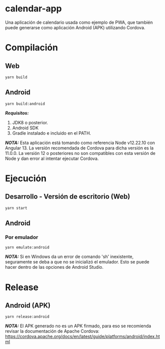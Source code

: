 # calendar-app
Una aplicación de calendario usada como ejemplo de PWA, que también puede generarse como aplicación Android (APK) utilizando Cordova.

# Compilación
## Web
```yarn build```

## Android
```yarn build:android```

***Requisitos:***
1) JDK8 o posterior.
2) Android SDK
3) Gradle instalado e incluido en el PATH.

***NOTA:*** Esta aplicación está tomando como referencia Node v12.22.10 con Angular 13. La versión recomendada de Cordova para dicha versión es la 11.0.0. La versión 12 o posteriores no son compatibles con esta versión de Node y dan error al intentar ejecutar Cordova.

# Ejecución
## Desarrollo - Versión de escritorio (Web)
```yarn start```

## Android
### Por emulador
```yarn emulate:android```

***NOTA:*** Si en Windows da un error de comando 'sh' inexistente, seguramente se deba a que no se inicializó el emulador. Esto se puede hacer dentro de las opciones de Android Studio.

# Release
## Android (APK)
```yarn release:android```

***NOTA:*** El APK generado no es un APK firmado, para eso se recomienda revisar la documentación de Apache Cordova:
https://cordova.apache.org/docs/en/latest/guide/platforms/android/index.html 